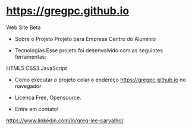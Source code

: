# https://gregpc.github.io

Web Site Beta

- Sobre o Projeto
Projeto para Empresa Centro do Aluminio


- Tecnologias
Esse projeto foi desenvolvido com as seguintes ferramentas:

HTML5
CSS3
JavaScript

- Como executar o projeto
colar o endereço https://gregpc.github.io no navegador



- Licença
Free, Opensource.


- Entre em contato!


https://www.linkedin.com/in/greg-lee-carvalho/
